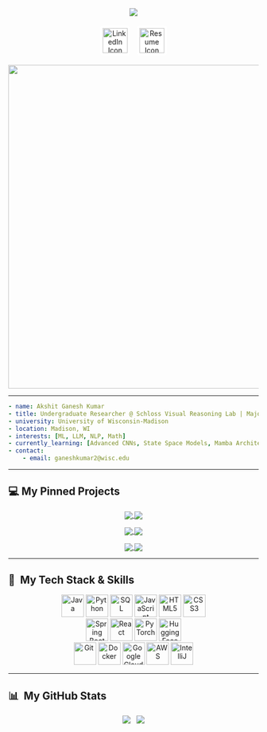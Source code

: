 <div align="center">

<!-- Header -->

<img src="https://capsule-render.vercel.app/api?type=soft&color=b03e3e&height=80&text=AKSHIT%20GANESH%20&fontSize=50&align=center" />

<!-- Social Links -->

<p>
<a href="https://www.linkedin.com/in/akshitganesh" style="display: inline-block; background-color: white; padding: 5px; border-radius: 5px; margin: 5px; text-decoration: none;">
<img height="50" src="https://i.imgur.com/1tnpJld.png" alt="LinkedIn Icon"/>
</a>
<a href="https://drive.google.com/file/d/1tXIL-L2NdSJnt7DpbLJJb0mXZdjY05yf/view?usp=sharing" style="display: inline-block; background-color: white; padding: 5px; border-radius: 5px; margin: 5px; text-decoration: none;">
<img height="50" src="https://i.imgur.com/qbUqM0i.png" alt="Resume Icon"/>
</a>
</p>

<!-- ML Banner GIF -->

<!-- This link now points to the raw version of your uploaded GIF -->

<img src="https://raw.githubusercontent.com/akshitg19/akshitg19/main/assets/tenor.gif" width="650px" />

</div>

---
```yaml
- name: Akshit Ganesh Kumar
- title: Undergraduate Researcher @ Schloss Visual Reasoning Lab | Majors: CS & Math | Minors: Economics
- university: University of Wisconsin-Madison
- location: Madison, WI
- interests: [ML, LLM, NLP, Math]
- currently_learning: [Advanced CNNs, State Space Models, Mamba Architecture]
- contact:
    - email: ganeshkumar2@wisc.edu
```

---

## 💻 My Pinned Projects

<p align="center">
  <a href="https://github.com/akshitg19/Llama2-Text-to-SQL-Fine-tuning">
    <img align="center" src="https://github-readme-stats.vercel.app/api/pin/?username=akshitg19&repo=Llama2-Text-to-SQL-Fine-tuning&theme=dracula&cache_seconds=3600" />
  </a>
  <a href="https://github.com/akshitg19/Image_Captioning_Transformer">
    <img align="center" src="https://github-readme-stats.vercel.app/api/pin/?username=akshitg19&repo=Image_Captioning_Transformer&theme=dracula&cache_seconds=3600" />
  </a>
</p>
<p align="center">
  <a href="https://github.com/akshitg19/mamba-from-scratch">
    <img align="center" src="https://github-readme-stats.vercel.app/api/pin/?username=akshitg19&repo=mamba-from-scratch&theme=dracula&cache_seconds=3600" />
  </a>
  <a href="https://github.com/akshitg19/UW-Madison-CS-Advisor-Chatbot">
    <img align="center" src="https://github-readme-stats.vercel.app/api/pin/?username=akshitg19&repo=UW-Madison-CS-Advisor-Chatbot&theme=dracula&cache_seconds=3600" />
  </a>
</p>
<p align="center">
  <a href="https://github.com/akshitg19/Stock-Price-Prediction-App">
    <img align="center" src="https://github-readme-stats.vercel.app/api/pin/?username=akshitg19&repo=Stock-Price-Prediction-App&theme=dracula&cache_seconds=3600" />
  </a>
  <a href="https://github.com/akshitg19/User-Profile-Management-System">
    <img align="center" src="https://github-readme-stats.vercel.app/api/pin/?username=akshitg19&repo=User-Profile-Management-System&theme=dracula&cache_seconds=3600" />
  </a>
</p>

---

## 🚀 &nbsp;My Tech Stack & Skills

<p align="center">
  <!-- Languages -->
  <img src="https://cdn.jsdelivr.net/gh/devicons/devicon/icons/java/java-original.svg" alt="Java" width="45" height="45"/>
  <img src="https://cdn.jsdelivr.net/gh/devicons/devicon/icons/python/python-original.svg" alt="Python" width="45" height="45"/>
  <img src="https://cdn.jsdelivr.net/gh/devicons/devicon/icons/postgresql/postgresql-original.svg" alt="SQL" width="45" height="45"/>
  <img src="https://cdn.jsdelivr.net/gh/devicons/devicon/icons/javascript/javascript-original.svg" alt="JavaScript" width="45" height="45"/>
  <img src="https://cdn.jsdelivr.net/gh/devicons/devicon/icons/html5/html5-original.svg" alt="HTML5" width="45" height="45"/>
  <img src="https://cdn.jsdelivr.net/gh/devicons/devicon/icons/css3/css3-original.svg" alt="CSS3" width="45" height="45"/>
  <br/>
  <!-- Frameworks -->
  <img src="https://cdn.jsdelivr.net/gh/devicons/devicon/icons/spring/spring-original.svg" alt="Spring Boot" width="45" height="45"/>
  <img src="https://cdn.jsdelivr.net/gh/devicons/devicon/icons/react/react-original.svg" alt="React" width="45" height="45"/>
  <img src="https://cdn.jsdelivr.net/gh/devicons/devicon/icons/pytorch/pytorch-original.svg" alt="PyTorch" width="45" height="45"/>
  <img src="https://api.iconify.design/logos/hugging-face-icon.svg" alt="Hugging Face" width="45" height="45"/>
  <br/>
  <!-- Developer Tools -->
  <img src="https://cdn.jsdelivr.net/gh/devicons/devicon/icons/git/git-original.svg" alt="Git" width="45" height="45"/>
  <img src="https://cdn.jsdelivr.net/gh/devicons/devicon/icons/docker/docker-original.svg" alt="Docker" width="45" height="45"/>
  <img src="https://cdn.jsdelivr.net/gh/devicons/devicon/icons/googlecloud/googlecloud-original.svg" alt="Google Cloud" width="45" height="45"/>
  <img src="https://cdn.jsdelivr.net/gh/devicons/devicon@latest/icons/amazonwebservices/amazonwebservices-original-wordmark.svg" alt="AWS" width="45" height="45"/>
  <img src="https://cdn.jsdelivr.net/gh/devicons/devicon/icons/intellij/intellij-original.svg" alt="IntelliJ" width="45" height="45"/>
</p>

---


## 📊 &nbsp;My GitHub Stats

<p align="center">
  <img align="center" src="https://github-readme-stats.vercel.app/api?username=akshitg19&show_icons=true&theme=dracula&include_all_commits=true&count_private=true"/>&nbsp;&nbsp;
  <img align="center" src="https://github-readme-stats.vercel.app/api/top-langs/?username=akshitg19&layout=compact&langs_count=7&theme=dracula"/>
</p>

